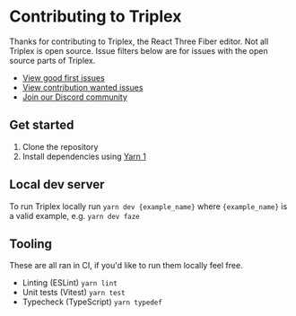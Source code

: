 # Contributing to Triplex

Thanks for contributing to Triplex, the React Three Fiber editor. Not all
Triplex is open source. Issue filters below are for issues with the open source
parts of Triplex.

- [View good first issues](https://github.com/try-triplex/triplex/issues?q=is%3Aissue+is%3Aopen+label%3A%22Good+first+issue%22+)
- [View contribution wanted issues](https://github.com/try-triplex/triplex/issues?q=is%3Aissue+is%3Aopen+label%3A%22Contribution+wanted%22+)
- [Join our Discord community](https://discord.gg/nBzRBUEs4b)

## Get started

1. Clone the repository
2. Install dependencies using
   [Yarn 1](https://classic.yarnpkg.com/lang/en/docs/install)

## Local dev server

To run Triplex locally run `yarn dev {example_name}` where `{example_name}` is a
valid example, e.g. `yarn dev faze`

## Tooling

These are all ran in CI, if you'd like to run them locally feel free.

- Linting (ESLint) `yarn lint`
- Unit tests (Vitest) `yarn test`
- Typecheck (TypeScript) `yarn typedef`
